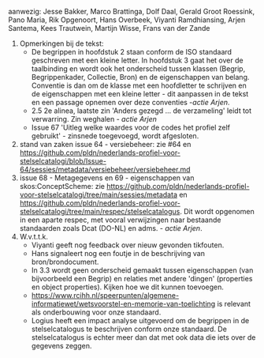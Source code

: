 aanwezig: Jesse Bakker, Marco Brattinga, Dolf Daal, Gerald Groot Roessink, Pano Maria, Rik Opgenoort, Hans Overbeek, Viyanti Ramdhiansing, Arjen Santema, Kees Trautwein, Martijn Wisse, Frans van der Zande

1. Opmerkingen bij de tekst:
   * De begrippen in hoofdstuk 2 staan conform de ISO standaard geschreven met een kleine letter. In hoofdstuk 3 gaat het over de taalbinding en wordt ook het onderscheid tussen klassen (Begrip, Begrippenkader, Collectie, Bron) en de eigenschappen van belang. Conventie is dan om de klasse  met een hoofdletter te schrijven en de eigenschappen met een kleine letter - dit aanpassen in de tekst en een passage opnemen over deze conventies -*actie Arjen*.
   * 2.5 2e alinea, laatste zin 'Anders gezegd ... de verzameling' leidt tot verwarring. Zin weghalen - *actie Arjen*
   * Issue 67 'Uitleg welke waardes voor de codes het profiel zelf gebruikt' - zinsnede toegevoegd, wordt afgesloten.
2. stand van zaken issue 64 - versiebeheer: zie #64 en https://github.com/pldn/nederlands-profiel-voor-stelselcatalogi/blob/Issue-64/sessies/metadata/versiebeheer/versiebeheer.md
3. issue 68 - Metagegevens en 69 - eigenschappen van skos:ConceptScheme: zie https://github.com/pldn/nederlands-profiel-voor-stelselcatalogi/tree/main/sessies/metadata en https://github.com/pldn/nederlands-profiel-voor-stelselcatalogi/tree/main/respec/stelselcatalogus. Dit wordt opgenomen in een aparte respec, met vooral verwijzingen naar bestaande standaarden zoals Dcat (DO-NL) en adms. - *actie Arjen*.
4. W.v.t.t.k.
   * Viyanti geeft nog feedback over nieuw gevonden tikfouten.
   * Hans signaleert nog een foutje in de beschrijving van bron/brondocument.
   * In 3.3 wordt geen onderscheid gemaakt tussen eigenschappen (van bijvoorbeeld een Begrip) en relaties met andere 'dingen' (properties en object properties). Kijken hoe we dit kunnen toevoegen.
   * https://www.rcihh.nl/speerpunten/algemene-informatiewet/wetsvoorstel-en-memorie-van-toelichting is relevant als onderbouwing voor onze standaard.
   * Logius heeft een impact analyse uitgevoerd om de begrippen in de stelselcatalogus te beschrijven conform onze standaard. De stelselcatalogus is echter meer dan dat met ook data die iets over de gegevens zeggen.
